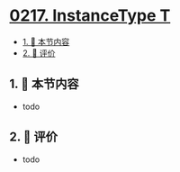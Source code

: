 # [0217. InstanceType T](https://github.com/tnotesjs/TNotes.typescript/tree/main/notes/0217.%20InstanceType%20T)

<!-- region:toc -->

- [1. 🎯 本节内容](#1--本节内容)
- [2. 🫧 评价](#2--评价)

<!-- endregion:toc -->

## 1. 🎯 本节内容

- todo

## 2. 🫧 评价

- todo
